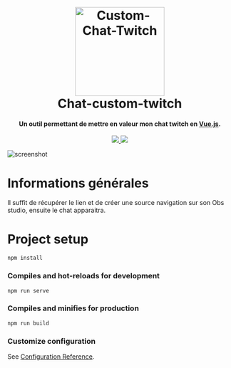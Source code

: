<h1 align="center">
  <br>
  <img src="https://cdn.discordapp.com/attachments/764412536685723648/994703901246902312/logo.png" alt="Custom-Chat-Twitch" width="200"></a>
  <br>
  Chat-custom-twitch
  <br>
</h1>

<h4 align="center">Un outil permettant de mettre en valeur mon chat twitch en <a href="https://vuejs.org/" target="_blank">Vue.js</a>.</h4>

<p align="center">
  <a href="https://code.visualstudio.com/">
    <img src="https://img.shields.io/badge/Visual_Studio_Code-0078D4?style=for-the-badge&logo=visual%20studio%20code&logoColor=white">
  </a>
  <a href="https://vuejs.org/">
   <img src="https://img.shields.io/badge/Vue.js-35495E?style=for-the-badge&logo=vue.js&logoColor=4FC08D">
 </a>
</p>

![screenshot](https://cdn.discordapp.com/attachments/764412536685723648/992124967179255899/unknown.png)

# Informations générales

Il suffit de récupérer le lien et de créer une source navigation sur son Obs studio, ensuite le chat apparaitra.


# Project setup
```
npm install
```

### Compiles and hot-reloads for development
```
npm run serve
```

### Compiles and minifies for production
```
npm run build
```

### Customize configuration
See [Configuration Reference](https://cli.vuejs.org/config/).
